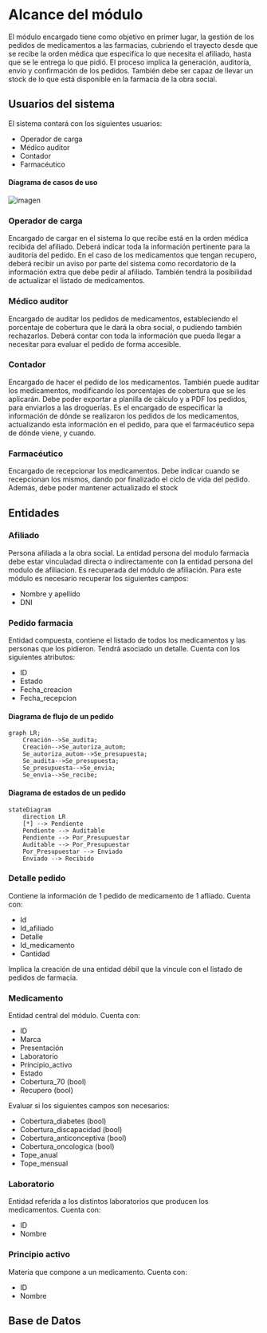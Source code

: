 # Alcance del módulo

El módulo encargado tiene como objetivo en primer lugar, la gestión de los pedidos de medicamentos a las farmacias, cubriendo el trayecto desde que se recibe la orden médica que especifíca
lo que necesita el afiliado, hasta que se le entrega lo que pidió. El proceso implica la generación, auditoría, envío y confirmación de los pedidos.
También debe ser capaz de llevar un stock de lo que está disponible en la farmacia de la obra social.

## Usuarios del sistema

El sistema contará con los siguientes usuarios:
- Operador de carga
- Médico auditor
- Contador
- Farmacéutico

#### Diagrama de casos de uso

![imagen](https://user-images.githubusercontent.com/45775681/199838366-ebb6d98d-c6b5-4eb2-b9d9-f1e937f318ee.png)

### Operador de carga
Encargado de cargar en el sistema lo que recibe está en la orden médica recibida del afiliado. Deberá indicar toda la información pertinente para la auditoría del pedido.
En el caso de los medicamentos que tengan recupero, deberá recibir un aviso por parte del sistema como recordatorio de la información extra que debe pedir al afiliado.
También tendrá la posibilidad de actualizar el listado de medicamentos.

### Médico auditor
Encargado de auditar los pedidos de medicamentos, estableciendo el porcentaje de cobertura que le dará la obra social, o pudiendo también rechazarlos.
Deberá contar con toda la información que pueda llegar a necesitar para evaluar el pedido de forma accesible.

### Contador
Encargado de hacer el pedido de los medicamentos. También puede auditar los medicamentos, modificando los porcentajes de cobertura que se les aplicarán.
Debe poder exportar a planilla de cálculo y a PDF los pedidos, para enviarlos a las droguerías.
Es el encargado de especificar la información de dónde se realizaron los pedidos de los medicamentos, actualizando esta información en el pedido, para que el farmacéutico
sepa de dónde viene, y cuando.

### Farmacéutico
Encargado de recepcionar los medicamentos. Debe indicar cuando se recepcionan los mismos, dando por finalizado el ciclo de vida del pedido. 
Además, debe poder mantener actualizado el stock

## Entidades

### Afiliado
Persona afiliada a la obra social. La entidad persona del modulo farmacia debe estar vinculadad directa o indirectamente con la entidad persona del modulo de afiliacion. 
Es recuperada del módulo de afiliación. Para este módulo es necesario recuperar los siguientes campos:

- Nombre y apellido
- DNI

### Pedido farmacia
Entidad compuesta, contiene el listado de todos los medicamentos y las personas que los pidieron. Tendrá asociado un detalle. Cuenta con los siguientes atributos:

- ID
- Estado
- Fecha_creacion
- Fecha_recepcion

#### Diagrama de flujo de un pedido


```mermaid
graph LR;
    Creación-->Se_audita;
    Creación-->Se_autoriza_autom;
    Se_autoriza_autom-->Se_presupuesta;
    Se_audita-->Se_presupuesta;
    Se_presupuesta-->Se_envia;
    Se_envia-->Se_recibe;
```

#### Diagrama de estados de un pedido

```mermaid
stateDiagram
    direction LR
    [*] --> Pendiente
    Pendiente --> Auditable
    Pendiente --> Por_Presupuestar
    Auditable --> Por_Presupuestar
    Por_Presupuestar --> Enviado
    Enviado --> Recibido
```

### Detalle pedido
Contiene la información de 1 pedido de medicamento de 1 afliado. Cuenta con:

- Id
- Id_afiliado
- Detalle
- Id_medicamento
- Cantidad

Implica la creación de una entidad débil que la vincule con el listado de pedidos de farmacia.

### Medicamento
Entidad central del módulo. Cuenta con:

- ID
- Marca
- Presentación
- Laboratorio
- Principio_activo
- Estado
- Cobertura_70 (bool)
- Recupero (bool)

Evaluar si los siguientes campos son necesarios:

- Cobertura_diabetes (bool)
- Cobertura_discapacidad (bool)
- Cobertura_anticonceptiva (bool)
- Cobertura_oncologica (bool)
- Tope_anual
- Tope_mensual

### Laboratorio
Entidad referida a los distintos laboratorios que producen los medicamentos.
Cuenta con:

- ID
- Nombre

### Principio activo
Materia que compone a un medicamento.
Cuenta con:

- ID
- Nombre



## Base de Datos
